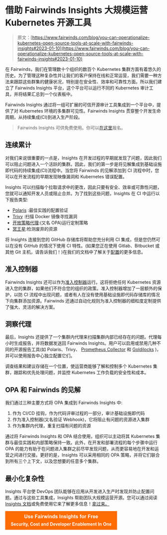 # 借助 Fairwinds Insights 大规模运营 Kubernetes 开源工具

> 原文：[https://www.fairwinds.com/blog/you-can-operationalize-kubernetes-open-source-tools-at-scale-with-fairwinds-insights#2023-01-10](https://www.fairwinds.com/blog/you-can-operationalize-kubernetes-open-source-tools-at-scale-with-fairwinds-insights#2023-01-10)

 在 Fairwinds，我们在管理数十个组织的数百个 Kubernetes 集群方面有着悠久的历史。为了管理这种复杂性并让我们的客户保持在线和正常运营，我们需要一种方法来跟踪这些群集的健康状况，特别是在安全性、效率和可靠性方面。所以我们建立了 Fairwinds Insights 平台，这个平台可以运行不同的 Kubernetes 审计工具，并将结果汇总到一个仪表板中。

Fairwinds Insights 通过将一组可扩展的可信开源审计工具集成到一个平台中，提供了对 Kubernetes 环境的多集群可见性。Fairwinds Insights 贯穿整个开发生命周期，从持续集成(CI)到进入生产阶段。

> Fairwinds Insights 可供免费使用。你可以[在这里](/coming-soon)报名。

## 连续累计

对我们来说很重要的一点是，Insights 在开发过程的早期就发现了问题，因此我们可以阻止问题进入一个活跃的集群。因此，我们的第一步是将见解集成到基础设施即代码的持续集成(CI)流程中。当您将 Fairwinds 的见解添加到 CI 流程中时，您可以在开发流程的早期发现映像漏洞和 Kubernetes 错误配置。

Insights 可以扫描每个拉取请求中的更改，因此只要有安全、效率或可靠性问题，您就可以通知开发人员或阻止合并。为了找到这些问题，Insights 在 CI 中运行以下报告类型:

*   [Polaris](https://github.com/FairwindsOps/polaris) :最佳实践的配置验证
*   [Trivy](https://github.com/aquasecurity/trivy) :扫描 Docker 镜像寻找漏洞
*   [开放策略代理](https://www.openpolicyagent.org/):(又名 OPA)运行定制策略
*   [冥王星](https://github.com/FairwindsOps/pluto):检测废弃的资源

将 Insights 连接到您的 GitHub 存储库将帮助您充分利用 CI 集成，但是您仍然可以在没有 GitHub 的情况下使用 CI 特性。(如果您正在使用 Gitlab、Bitbucket 或其他 Git 主机，请告诉我们！)在我们的文档中了解关于[配置](https://insights.docs.fairwinds.com/run/ci/configuration/)的更多信息。

## 准入控制器

Fairwinds Insights 还可以作为[准入控制器](https://insights.docs.fairwinds.com/run/admission/about)运行。这将拒绝任何 Kubernetes 资源进入您的集群，如果他们不符合您的组织的政策。准入控制器增加了一层额外的保护，以防 CI 流程中出现问题，或者有人在没有使用基础设施即代码存储库的情况下向集群添加资源。Fairwinds 还通过自动化规则为准入控制器的细粒度定制提供了强大、灵活的解决方案。

## 洞察代理

最后，Insights 还提供了一个集群内代理来扫描集群内部已经存在的问题。代理每小时生成报告，并将数据发送回 Fairwinds Insights。用户可以启用或禁用几种不同的开源报告工具(如 Polaris、Trivy、 [Prometheus Collector](https://insights.docs.fairwinds.com/configure/reports/resource-metrics/) 和 [Goldilocks](https://www.fairwinds.com/blog/goldilocks-kubernetes-resource-requests) )，并可以使用报告中心独立配置它们。

调查结果和建议存储在一个位置，使运营商能够了解和控制多个 Kubernetes 集群，跟踪和优先处理问题，并监控 Kubernetes 工作负载的安全性和成本。

## OPA 和 Fairwinds 的见解

我们通过三种主要方式将 OPA 集成到 Fairwinds Insights 中:

1.  作为 CI/CD 挂钩，作为代码评审过程的一部分，审计基础设施即代码
2.  作为准入控制器(又名验证 Webhook)，它将阻止有问题的资源进入集群
3.  作为集群内代理，重复扫描有问题的资源

通过将 Fairwinds Insights 和 OPA 结合使用，组织可以主动将其 Kubernetes 集群与最佳实践和内部策略保持一致。此外，在开发和部署流程的每个步骤中运行 OPA 的能力有助于在问题进入集群之前尽早发现问题，从而更容易地在开发和运营之间进行交接。更好的是，Insights 可以采用相同的 OPA 策略，并将它们联合到所有三个上下文，以及您想要的任意多个集群。

## 最小化复杂性

Insights 平台使 DevOps 团队能够在应用从开发进入生产时发现并防止配置问题。通过与这些工具集成，Insights 帮助团队大规模运营开源。您可以通过阅读 [Insights 文档](https://insights.docs.fairwinds.com/run/agent/about)或免费使用它来了解更多信息！[拿过来。](/coming-soon)

[![Use Fairwinds Insights for Free Security, Cost and Developer Enablement In One](img/7c86296320eb01b215d8e2755e9c5b9d.png)](https://cta-redirect.hubspot.com/cta/redirect/2184645/34aa4987-a1f9-438a-a145-d7d82d5c479a)